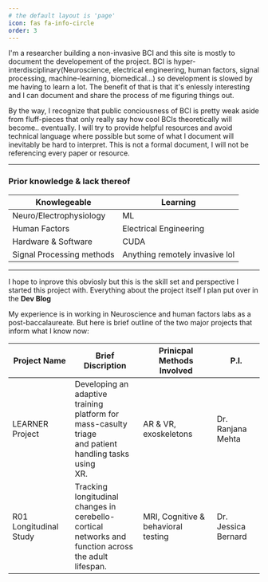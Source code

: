 ```yaml
---
# the default layout is 'page'
icon: fas fa-info-circle
order: 3
---
```


I'm a researcher building a non-invasive BCI and this site is mostly to document the developement of the project. BCI is hyper-interdisciplinary(Neuroscience, electrical engineering, human factors, signal processing, machine-learning, biomedical...) so development is slowed by me having to learn a lot. The benefit of that is that it's enlessly interesting and I can document and share the process of me figuring things out.

By the way, I recognize that public conciousness of BCI is pretty weak aside from fluff-pieces that only really say how cool BCIs theoretically will become.. eventually. I will try to provide helpful resources and avoid technical language where possible but some of what I document will inevitably be hard to interpret. This is not a formal document, I will not be referencing every paper or resource.

---
### Prior knowledge & lack thereof

| Knowlegeable                      | Learning          |
| --------------------------------- | ----------------  |
| Neuro/Electrophysiology           | ML                |
| Human Factors                     | Electrical Engineering    |
| Hardware & Software               | CUDA              |
| Signal Processing methods         | Anything remotely invasive lol

---
I hope to inprove this obviosly but this is the skill set and perspective I started this project with. Everything about the project itself I plan put over in the **Dev Blog**


My experience is in working in Neuroscience and human factors labs as a post-baccalaureate. But here is brief outline of the two major projects that inform what I know now:

| Project Name             | Brief Discription       | Prinicpal Methods Involved          | P.I.                  |
| ------------------------ | ----------------  | ------------------------------------|---------------------- |
| LEARNER Project          | Developing an adaptive training <br>platform for mass-casulty triage <br>and patient handling tasks using <br>XR.                  | AR & VR, exoskeletons               | Dr. Ranjana Mehta     |
| R01 Longitudinal Study  | Tracking longitudinal changes in <br>cerebello-cortical networks and <br>function across the adult lifespan.                       | MRI, Cognitive & behavioral testing | Dr. Jessica Bernard   |
